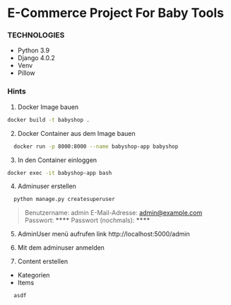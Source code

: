 # E-Commerce Project For Baby Tools

### TECHNOLOGIES

- Python 3.9
- Django 4.0.2
- Venv
- Pillow

### Hints

1. Docker Image bauen

```bash
docker build -t babyshop .
```

2. Docker Container aus dem Image bauen

```bash
  docker run -p 8000:8000 --name babyshop-app babyshop
```

3. In den Container einloggen

```bash
docker exec -it babyshop-app bash
```

4. Adminuser erstellen

```bash
  python manage.py createsuperuser
```

> Benutzername: admin
> E-Mail-Adresse: admin@example.com
> Passwort: **\*\*\*\***
> Passwort (nochmals): **\*\*\*\***

5. AdminUser menü aufrufen
   link http://localhost:5000/admin

6. Mit dem adminuser anmelden

7. Content erstellen

- Kategorien
- Items

```bash
  asdf
```
